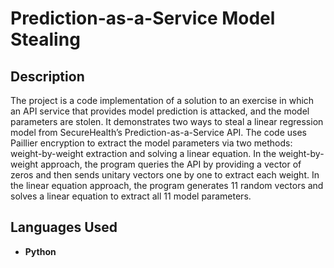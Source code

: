 <h1>Prediction-as-a-Service Model Stealing</h1>


<h2>Description</h2>

The project is a code implementation of a solution to an exercise in which an API service that provides model prediction is attacked, and the model parameters are stolen. It demonstrates two ways to steal a linear regression model from SecureHealth’s Prediction-as-a-Service API. 
The code uses Paillier encryption to extract the model parameters via two methods: weight-by-weight extraction and solving a linear equation. In the weight-by-weight approach, the program queries the API by providing a vector of zeros and then sends unitary vectors one by one to extract each weight. In the linear equation approach, the program generates 11 random vectors and solves a linear equation to extract all 11 model parameters.


<h2>Languages Used</h2>

- <b>Python </b> 

<!--
 ```diff
- text in red
+ text in green
! text in orange
# text in gray
@@ text in purple (and bold)@@
```
--!>

